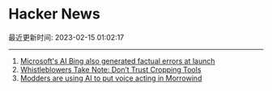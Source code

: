 # Hacker News

最近更新时间: 2023-02-15 01:02:17

--- 
1. [Microsoft&#x27;s AI Bing also generated factual errors at launch](https://www.theregister.com/2023/02/14/microsoft_ai_bing_error/) 
2. [Whistleblowers Take Note: Don’t Trust Cropping Tools](https://theintercept.com/2023/02/14/whistleblower-image-crop-document/) 
3. [Modders are using AI to put voice acting in Morrowind](https://www.pcgamer.com/modders-are-using-ai-to-put-voice-acting-in-morrowind-and-im-impressed-and-concerned-all-at-once/) 
